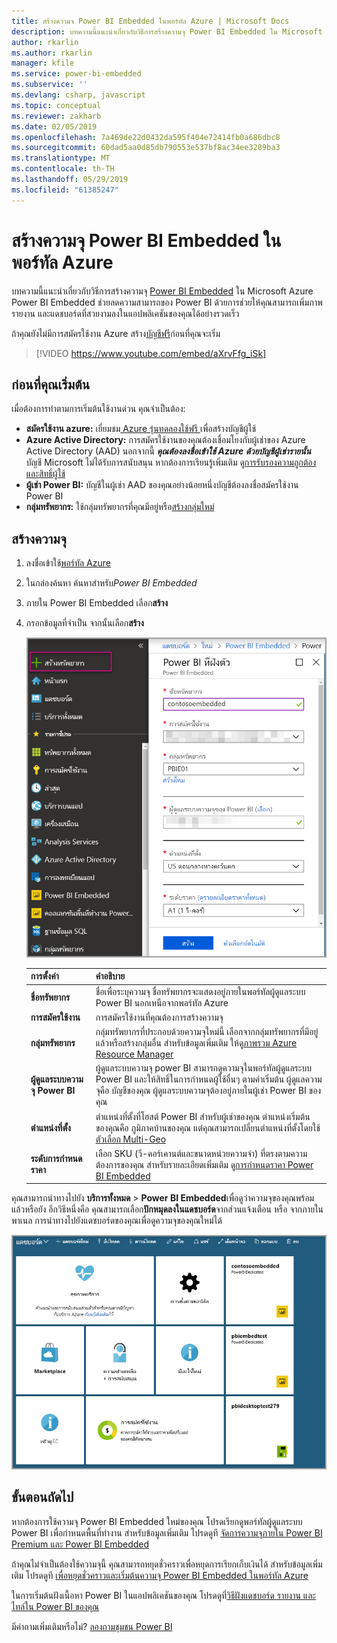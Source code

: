 ```yaml
---
title: สร้างความจ Power BI Embedded ในพอร์ทัล Azure | Microsoft Docs
description: บทความนี้แนะนำเกี่ยวกับวิธีการสร้างความจุ Power BI Embedded ใน Microsoft Azure
author: rkarlin
ms.author: rkarlin
manager: kfile
ms.service: power-bi-embedded
ms.subservice: ''
ms.devlang: csharp, javascript
ms.topic: conceptual
ms.reviewer: zakharb
ms.date: 02/05/2019
ms.openlocfilehash: 7a469de22d0432da595f404e72414fb0a686dbc8
ms.sourcegitcommit: 60dad5aa0d85db790553e537bf8ac34ee3289ba3
ms.translationtype: MT
ms.contentlocale: th-TH
ms.lasthandoff: 05/29/2019
ms.locfileid: "61385247"
---
```

# <a name="create-power-bi-embedded-capacity-in-the-azure-portal"></a>สร้างความจุ Power BI Embedded ในพอร์ทัล Azure

บทความนี้แนะนำเกี่ยวกับวิธีการสร้างความจุ [Power BI Embedded](azure-pbie-what-is-power-bi-embedded.md) ใน Microsoft Azure Power BI Embedded ช่วยลดความสามารถของ Power BI ด้วยการช่วยให้คุณสามารถเพิ่มภาพ รายงาน และแดชบอร์ดที่สวยงามลงในแอปพลิเคชันของคุณได้อย่างรวดเร็ว

ถ้าคุณยังไม่มีการสมัครใช้งาน Azure สร้าง[บัญชีฟรี](https://azure.microsoft.com/free/)ก่อนที่คุณจะเริ่ม

> [!VIDEO https://www.youtube.com/embed/aXrvFfg_iSk]

## <a name="before-you-begin"></a>ก่อนที่คุณเริ่มต้น

เมื่อต้องการทำตามการเริ่มต้นใช้งานด่วน คุณจำเป็นต้อง:

* **สมัครใช้งาน azure:** เยี่ยมชม[ Azure รุ่นทดลองใช้ฟรี ](https://azure.microsoft.com/free/)เพื่อสร้างบัญชีผู้ใช้
* **Azure Active Directory:** การสมัครใช้งานของคุณต้องเชื่อมโยงกับผู้เช่าของ Azure Active Directory (AAD) นอกจากนี้ ***คุณต้องลงชื่อเข้าใช้ Azure ด้วยบัญชีผู้เช่ารายนั้น*** บัญชี Microsoft ไม่ได้รับการสนับสนุน หากต้องการเรียนรู้เพิ่มเติม ดู[การรับรองความถูกต้องและสิทธิ์ผู้ใช้](https://docs.microsoft.com/azure/analysis-services/analysis-services-manage-users)
* **ผู้เช่า Power BI:** บัญชีในผู้เช่า AAD ของคุณอย่างน้อยหนึ่งบัญชีต้องลงชื่อสมัครใช้งาน Power BI
* **กลุ่มทรัพยากร:** ใช้กลุ่มทรัพยากรที่คุณมีอยู่หรือ[สร้างกลุ่มใหม่](https://docs.microsoft.com/azure/azure-resource-manager/resource-group-overview)

## <a name="create-a-capacity"></a>สร้างความจุ

1. ลงชื่อเข้าใช้[พอร์ทัล Azure](https://portal.azure.com/)

2. ในกล่องค้นหา ค้นหาสำหรับ*Power BI Embedded*

3. ภายใน Power BI Embedded เลือก**สร้าง**

4. กรอกข้อมูลที่จำเป็น จากนั้นเลือก**สร้าง**

    ![ฟิลด์เพื่อกรอกข้อมูลสำหรับสร้างความจุใหม่](media/azure-pbie-create-capacity/azure-portal-create-power-bi-embedded.png)

    |การตั้งค่า |คำอธิบาย |
    |---------|---------|
    |**ชื่อทรัพยากร**|ชื่อเพื่อระบุความจุ ชื่อทรัพยากรจะแสดงอยู่ภายในพอร์ทัลผู้ดูแลระบบ Power BI นอกเหนือจากพอร์ทัล Azure|
    |**การสมัครใช้งาน**|การสมัครใช้งานที่คุณต้องการสร้างความจุ|
    |**กลุ่มทรัพยากร**|กลุ่มทรัพยากรที่ประกอบด้วยความจุใหม่นี้ เลือกจากกลุ่มทรัพยากรที่มีอยู่แล้วหรือสร้างกลุ่มอื่น สำหรับข้อมูลเพิ่มเติม ให้ดู[ภาพรวม Azure Resource Manager](https://docs.microsoft.com/azure/azure-resource-manager/resource-group-overview)|
    |**ผู้ดูแลระบบความจุ Power BI**|ผู้ดูแลระบบความจุ power BI สามารถดูความจุในพอร์ทัลผู้ดูแลระบบ Power BI และให้สิทธิ์ในการกำหนดผู้ใช้อื่นๆ ตามค่าเริ่มต้น ผู้ดูแลความจุคือ บัญชีของคุณ ผู้ดูแลระบบความจุต้องอยู่ภายในผู้เช่า Power BI ของคุณ|
    |**ตำแหน่งที่ตั้ง**|ตำแหน่งที่ตั้งที่โฮสต์ Power BI สำหรับผู้เช่าของคุณ ตำแหน่งเริ่มต้นของคุณคือ ภูมิภาคบ้านของคุณ แต่คุณสามารถเปลี่ยนตำแหน่งที่ตั้งโดยใช้[ตัวเลือก Multi-Geo](embedded-multi-geo.md)
    |**ระดับการกำหนดราคา**|เลือก SKU (วี-คอร์เคานต์และขนาดหน่วยความจำ) ที่ตรงตามความต้องการของคุณ  สำหรับรายละเอียดเพิ่มเติม ดู[การกำหนดราคา Power BI Embedded](https://azure.microsoft.com/pricing/details/power-bi-embedded/)|

คุณสามารถนำทางไปยัง **บริการทั้งหมด** > **Power BI Embedded**เพื่อดูว่าความจุของคุณพร้อมแล้วหรือยัง อีกวิธีหนึ่งคือ คุณสามารถเลือก**ปักหมุดลงในแดชบอร์ด**จากส่วนแจ้งเตือน หรือ จากภายในพาเนล การนำทางไปยังแดชบอร์ดของคุณเพื่อดูความจุของคุณใหม่ได้

![แดชบอร์ดพอร์ทัล Azure ที่มีความจุ Power BI Embedded](media/azure-pbie-create-capacity/azure-portal-dashboard.png)

## <a name="next-steps"></a>ขั้นตอนถัดไป

หากต้องการใช้ความจุ Power BI Embedded ใหม่ของคุณ โปรดเรียกดูพอร์ทัลผู้ดูแลระบบ Power BI เพื่อกำหนดพื้นที่ทำงาน สำหรับข้อมูลเพิ่มเติม โปรดดูที [จัดการความจุภายใน Power BI Premium และ Power BI Embedded](https://powerbi.microsoft.com/documentation/powerbi-admin-premium-manage/)

ถ้าคุณไม่จำเป็นต้องใช้ความจุนี้ คุณสามารถหยุดชั่วคราวเพื่อหยุดการเรียกเก็บเงินได้ สำหรับข้อมูลเพิ่มเติม โปรดดูที [เพื่อหยุดชั่วคราวและเริ่มต้นความจุ Power BI Embedded ในพอร์ทัล Azure](azure-pbie-pause-start.md)

ในการเริ่มต้นฝังเนื้อหา Power BI ในแอปพลิเคชันของคุณ โปรดดูที่[วิธีฝังแดชบอร์ด รายงาน และไทล์ใน Power BI ของคุณ](https://powerbi.microsoft.com/documentation/powerbi-developer-embedding-content/)

มีคำถามเพิ่มเติมหรือไม่? [ลองถามชุมชน Power BI](http://community.powerbi.com/)
